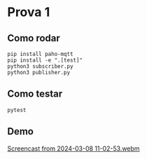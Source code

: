 # Prova 1

## Como rodar 

```
pip install paho-mqtt
pip install -e ".[test]"
python3 subscriber.py
python3 publisher.py
```

## Como testar

```
pytest
```

## Demo

[Screencast from 2024-03-08 11-02-53.webm](https://github.com/elisaflemer/prova1-m9/assets/99259251/9d1e00d5-fcc8-46d5-ae2b-429e5f580114)
